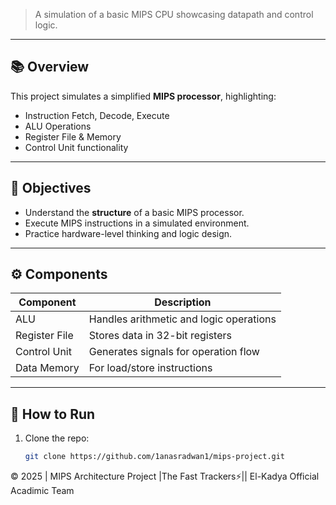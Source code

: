 > A simulation of a basic MIPS CPU showcasing datapath and control logic.

---

## 📚 Overview
This project simulates a simplified **MIPS processor**, highlighting:
- Instruction Fetch, Decode, Execute
- ALU Operations
- Register File & Memory
- Control Unit functionality

---

## 🎯 Objectives
- Understand the **structure** of a basic MIPS processor.
- Execute MIPS instructions in a simulated environment.
- Practice hardware-level thinking and logic design.

---

## ⚙️ Components
| Component      | Description                                  |
|----------------|----------------------------------------------|
| ALU            | Handles arithmetic and logic operations      |
| Register File  | Stores data in 32-bit registers              |
| Control Unit   | Generates signals for operation flow         |
| Data Memory    | For load/store instructions                  |



---

## 🚀 How to Run
1. Clone the repo:
   ```bash
   git clone https://github.com/1anasradwan1/mips-project.git

  <footer>
    © 2025 | MIPS Architecture Project |️The Fast Trackers⚡️|| El-Kadya Official Acadimic Team
  </footer>
</body>
</html>

